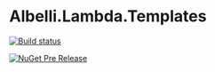 # Albelli.Lambda.Templates


[![Build status](https://ci.appveyor.com/api/projects/status/5lma6vlu55lnxhm8?svg=true)](https://ci.appveyor.com/project/albumprinter/albelli-lambda-templates)

[![NuGet Pre Release](https://img.shields.io/nuget/vpre/Albelli.Lambda.Templates.svg)](https://www.nuget.org/packages/Albelli.Lambda.Templates/)
